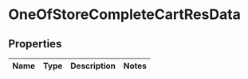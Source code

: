 # OneOfStoreCompleteCartResData

## Properties
Name | Type | Description | Notes
------------ | ------------- | ------------- | -------------
